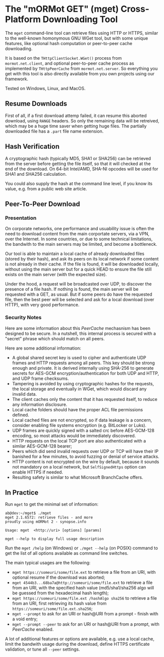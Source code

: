 # The "mORMot GET" (mget) Cross-Platform Downloading Tool

The `mget` command-line tool can retrieve files using HTTP or HTTPS, similar to the well-known homonymous GNU WGet tool, but with some unique features, like optional hash computation or peer-to-peer cache downloading. 

It is based on the `THttpClientSocket.WGet()` process from `mormot.net.client`, and optional peer-to-peer cache process as implemented by `THttpPeerCache` from `mormot.net.server`. So everything you get with this tool is also directly available from you own projects using our framework.

Tested on Windows, Linux, and MacOS.

## Resume Downloads

First of all, if a first download attemp failed, it can resume this aborted download, using `RANGE` headers. So only the remaining data will be retreived, which may be a huge time saver when getting huge files. The partially downloaded file has a `.part` file name extension.

## Hash Verification

A cryptographic hash (typically MD5, SHA1 or SHA256) can be retrieved from the server before getting the file itself, so that it will checked at the end of the download. On 64-bit Intel/AMD, SHA-NI opcodes will be used for SHA1 and SHA256 calculation.

You could also supply the hash at the command line level, if you know its value, e.g. from a public web site article.

## Peer-To-Peer Download

### Presentation

On corporate networks, one performance and usuability issue is often the need to download content from the main corportate servers, via a VPN, over the Internet. In some countries, or due to some technical limitations, the bandwith to the main servers may be limited, and become a bottleneck.

Our tool is able to maintain a local cache of already downloaded files (stored by their hash), and ask its peers on its local network if some content is not already in their cache. If the file is found, it will be downloaded locally, without using the main server but for a quick HEAD to ensure the file still exists on the main server (with the expected size).

Under the hood, a request will be broadcasted over UDP, to discover the presence of a file hash. If nothing is found, the main server will be requested with a GET, as usual. But if some peers do have the requested file, then the best peer will be selected and ask for a local download (over HTTP), with very good performance.

### Security Notes

Here are some information about this *PeerCache* mechasnism has been designed to be secure.
In a nutshell, this internal process is secured with a "secret" phrase which should match on all peers.

Here are some additional information:
- A global shared secret key is used to cipher and authenticate UDP frames and HTTP requests among all peers. This key should be strong enough and private. It is derived internally using SHA-256 to generate secrets for AES-GCM encryption/authentication for both UDP and HTTP, and UDP frame checksums.
- Tampering is avoided by using cryptographic hashes for the requests, the local storage and eventually in WGet, which would discard any invalid data.
- The client caches only the content that it has requested itself, to reduce any information disclosure.
- Local cache folders should have the proper ACL file permissions defined.
- Local cached files are not encrypted, so if data leakage is a concern, consider enabling file systems encryption (e.g. BitLocker or Luks).
- UDP frames are quickly signed with a salted crc before AES-GCM-128 encoding, so most attacks would be immediately discovered.
- HTTP requests on the local TCP port are also authenticated with a similar AES-GCM-128 bearer;
- Peers which did send invalid requests over UDP or TCP will have their IP banished for a few minutes, to avoid fuzzing or denial of service attacks.
- HTTP content is not encrypted on the wire by default, because it sounds not mandatory on a local network, but `SelfSignedHttps` option can enable HTTPS if needed.
- Resulting safety is similar to what Microsoft BranchCache offers.

## In Practice

Run `mget` to get the minimal set of information:

```
ab@dev:~/mget$ ./mget
mget 2.1.6572: retrieve files - and more
proudly using mORMot 2 - synopse.info

Usage: mget  <http://uri> [options] [params]

mget --help to display full usage description
```

Run the `mget /help` (on Windows) or `./mget --help` (on POSIX) command to get the list of all options available as command line switches.

The main typical usages are the following:

- `mget https://someuri/some/file.ext` to retrieve a file from an URI, with optional resume if the download was aborted;
- `mget 4544b3...68ba7a@http://someuri/some/file.ext` to retrieve a file from an URI, with the specified hash value (md5/sha1/sha256 algo will be guessed from the hexadecimal hash length);
- `mget https://someuri/some/file.ext /hashAlgo sha256` to retrieve a file from an URI, first retrieving its hash value from `https://someuri/some/file.ext.sha256`;
- `mget --prompt` to ask for an URI or hash@URI from a prompt - finish with a void entry;
- `mget --prompt --peer` to ask for an URI or hash@URI from a prompt, with *PeerCache* enabled.

A lot of additional features or options are available, e.g. use a local cache, limit the bandwith usage during the download, define HTTPS certificate validation, or tune all `--peer` settings.
